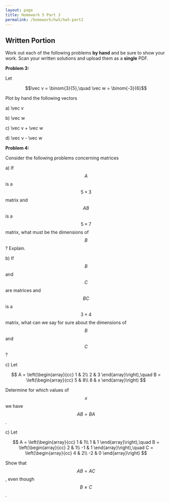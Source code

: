 ```yaml
---
layout: page
title: Homework 5 Part 3
permalink: /homework/hw5/hw5-part2
---
```


## Written Portion

Work out each of the following problems **by hand** and be sure to show your work.  Scan your written solutions and upload them as a **single** PDF.

**Problem 3:**

Let

$$\vec v = \binom{3}{5},\quad \vec w = \binom{-3}{6}$$

Plot by hand the following vectors

a) \vec v

b) \vec w

c) \vec v + \vec w

d) \vec v - \vec w


**Problem 4:**

Consider the following problems concerning matrices

a) If $$A$$ is a $$5\times 3$$ matrix and $$AB$$ is a $$5\times 7$$ matrix, what must be the dimensions of $$B$$? Explain.

b) If $$B$$ and $$C$$ are matrices and $$BC$$ is a $$3\times 4$$ matrix, what can we say for sure about the dimensions of $$B$$ and $$C$$?

c) Let 

$$
A = \left(\begin{array}{cc}
1 & 2\\
2 & 3
\end{array}\right),\quad
B = \left(\begin{array}{cc}
5 & 8\\
8 & x
\end{array}\right)
$$

Determine for which values of $$x$$ we have $$AB = BA$$.

c) Let 

$$
A = \left(\begin{array}{cc}
1 & 1\\
1 & 1
\end{array}\right),\quad
B = \left(\begin{array}{cc}
2  & 1\\
-1 & 1
\end{array}\right),\quad
C = \left(\begin{array}{cc}
4  & 2\\
-2 & 0
\end{array}\right)
$$

Show that $$AB = AC$$, even though $$B\neq C$$.


